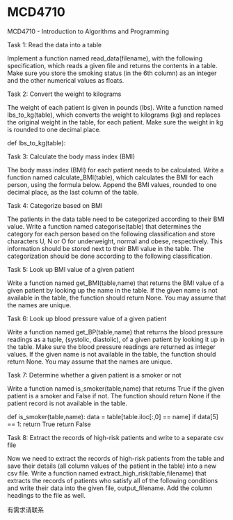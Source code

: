# MCD4710
MCD4710 - Introduction to Algorithms and Programming

Task 1: Read the data into a table

Implement a function named read_data(filename), with the following specification, which reads a given file and returns the contents in a table. Make sure you store the smoking status (in the 6th column) as an integer and the other numerical values as floats.

Task 2: Convert the weight to kilograms

The weight of each patient is given in pounds (lbs). Write a function named lbs_to_kg(table), which converts the weight to kilograms (kg) and replaces the original weight in the table, for each patient. Make sure the weight in kg is rounded to one decimal place.

def lbs_to_kg(table):
  
Task 3: Calculate the body mass index (BMI)

The body mass index (BMI) for each patient needs to be calculated. Write a function named calculate_BMI(table), which calculates the BMI for each person, using the formula below. Append the BMI values, rounded to one decimal place, as the last column of the table.

Task 4: Categorize based on BMI

The patients in the data table need to be categorized according to their BMI value. Write a function named categorise(table) that determines the category for each person based on the following classification and store characters U, N or O for underweight, normal and obese, respectively. This information should be stored next to their BMI value in the table. The categorization should be done according to the following classification.

Task 5: Look up BMI value of a given patient

Write a function named get_BMI(table,name) that returns the BMI value of a given patient by looking up the name in the table. If the given name is not available in the table, the function should return None. You may assume that the names are unique.

Task 6: Look up blood pressure value of a given patient

Write a function named get_BP(table,name) that returns the blood pressure readings as a tuple, (systolic, diastolic), of a given patient by looking it up in the table. Make sure the blood pressure readings are returned as integer values. If the given name is not available in the table, the function should return None. You may assume that the names are unique.

Task 7: Determine whether a given patient is a smoker or not

Write a function named is_smoker(table,name) that returns True if the given patient is a smoker and False if not. The function should return None if the patient record is not available in the table.

def is_smoker(table,name):
  data = table[table.iloc[:,0] == name]
  if data[5] == 1:
    return True
  return False

Task 8: Extract the records of high-risk patients and write to a separate csv file

Now we need to extract the records of high-risk patients from the table and save their details (all column values of the patient in the table) into a new csv file. Write a function named extract_high_risk(table,filename) that extracts the records of patients who satisfy all of the following conditions and write their data into the given file, output_filename. Add the column headings to the file as well.

有需求请联系
